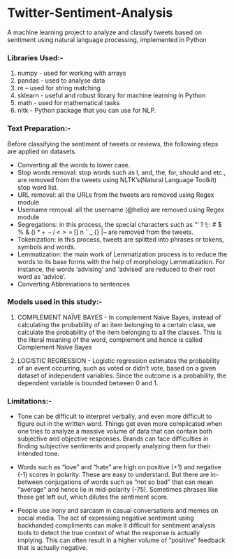 # Twitter-Sentiment-Analysis
A machine learning project to analyze and classify tweets based on sentiment using natural language processing, implemented in Python

### Libraries Used:-
1. numpy - used for working with arrays
2. pandas -  used to analyse data
3. re – used for string matching
4. sklearn -  useful and robust library for machine learning in Python
5. math -  used for mathematical tasks
6. nltk -  Python package that you can use for NLP.

### Text Preparation:-
Before classifying the sentiment of tweets or reviews, the following steps are applied on datasets.
- Converting all the words to lower case.
- Stop words removal: stop words such as I, and, the, for, should and etc., are removed from the tweets using NLTK’s(Natural Language Toolkit) stop word list.
- URL removal: all the URLs from the tweets are removed using Regex module
- Username removal: all the username (@hello) are removed using Regex module
- Segregations: in this process, the special characters such as “’ ? !;: # $ % & () * +  − / <  >  = [] n ˆ _ {} |~ are removed from the tweets.
- Tokenization: in this process, tweets are splitted into phrases or tokens, symbols and words.
- Lemmatization: the main work of Lemmatization process is to reduce the words to its base forms with the help of morphology Lemmatization. For instance, the words ‘advising’ and ‘advised’ are reduced to their root word as ‘advice’.
- Converting Abbreviations to sentences


### Models used in this study:-
1. COMPLEMENT NAÏVE BAYES - In complement Naive Bayes, instead of calculating the probability of an item belonging to a certain class, we calculate the probability of the item belonging to all the classes. This is the literal meaning of the word, complement and hence is called Complement Naive Bayes

2. LOGISTIC REGRESSION - Logistic regression estimates the probability of an event occurring, such as voted or didn’t vote, based on a given dataset of independent variables. Since the outcome is a probability, the dependent variable is bounded between 0 and 1.


### Limitations:-
- Tone can be difficult to interpret verbally, and even more difficult to figure out in the written word. Things get even more complicated when one tries to analyze a massive volume of data that can contain both subjective and objective responses. Brands can face difficulties in finding subjective sentiments and properly analyzing them for their intended tone.

- Words such as “love” and “hate” are high on positive (+1) and negative (-1) scores in polarity. These are easy to understand. But there are in-between conjugations of words such as “not so bad” that can mean “average” and hence lie in mid-polarity (-75). Sometimes phrases like these get left out, which dilutes the sentiment score.

- People use irony and sarcasm in casual conversations and memes on social media. The act of expressing negative sentiment using backhanded compliments can make it difficult for sentiment analysis tools to detect the true context of what the response is actually implying. This can often result in a higher volume of “positive” feedback that is actually negative.
